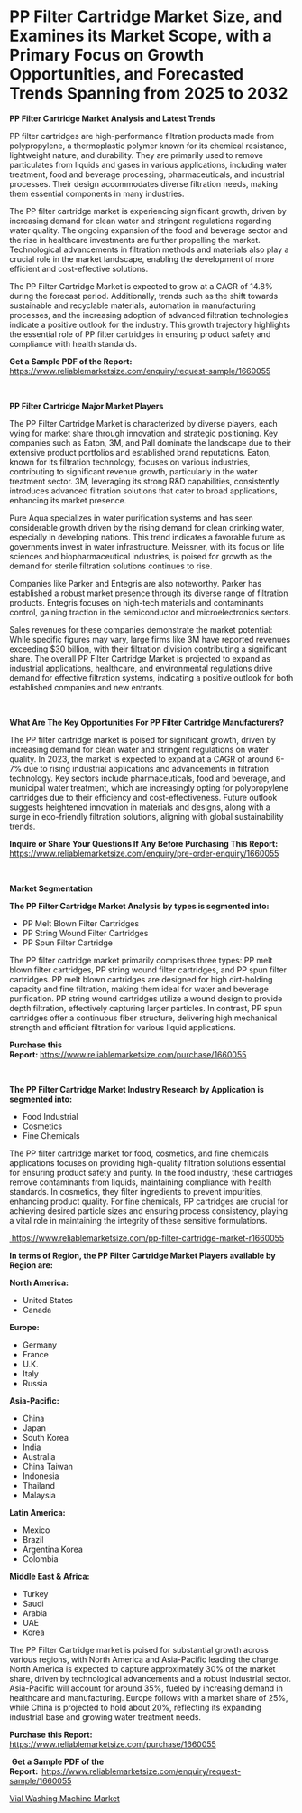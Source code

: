 <p><h1>PP Filter Cartridge Market Size, and Examines its Market Scope, with a Primary Focus on Growth Opportunities, and Forecasted Trends Spanning from 2025 to 2032</h1></p><p><strong>PP Filter Cartridge Market Analysis and Latest Trends</strong></p>
<p><p>PP filter cartridges are high-performance filtration products made from polypropylene, a thermoplastic polymer known for its chemical resistance, lightweight nature, and durability. They are primarily used to remove particulates from liquids and gases in various applications, including water treatment, food and beverage processing, pharmaceuticals, and industrial processes. Their design accommodates diverse filtration needs, making them essential components in many industries.</p><p>The PP filter cartridge market is experiencing significant growth, driven by increasing demand for clean water and stringent regulations regarding water quality. The ongoing expansion of the food and beverage sector and the rise in healthcare investments are further propelling the market. Technological advancements in filtration methods and materials also play a crucial role in the market landscape, enabling the development of more efficient and cost-effective solutions. </p><p>The PP Filter Cartridge Market is expected to grow at a CAGR of 14.8% during the forecast period. Additionally, trends such as the shift towards sustainable and recyclable materials, automation in manufacturing processes, and the increasing adoption of advanced filtration technologies indicate a positive outlook for the industry. This growth trajectory highlights the essential role of PP filter cartridges in ensuring product safety and compliance with health standards.</p></p>
<p><strong>Get a Sample PDF of the Report:&nbsp;</strong> <a href="https://www.reliablemarketsize.com/enquiry/request-sample/1660055?utm_campaign=2297&utm_medium=2&utm_source=Github&utm_content=ia&utm_term=20022025&utm_id=pp-filter-cartridge">https://www.reliablemarketsize.com/enquiry/request-sample/1660055</a></p>
<p>&nbsp;</p>
<p><strong>PP Filter Cartridge Major Market Players</strong></p>
<p><p>The PP Filter Cartridge Market is characterized by diverse players, each vying for market share through innovation and strategic positioning. Key companies such as Eaton, 3M, and Pall dominate the landscape due to their extensive product portfolios and established brand reputations. Eaton, known for its filtration technology, focuses on various industries, contributing to significant revenue growth, particularly in the water treatment sector. 3M, leveraging its strong R&D capabilities, consistently introduces advanced filtration solutions that cater to broad applications, enhancing its market presence.</p><p>Pure Aqua specializes in water purification systems and has seen considerable growth driven by the rising demand for clean drinking water, especially in developing nations. This trend indicates a favorable future as governments invest in water infrastructure. Meissner, with its focus on life sciences and biopharmaceutical industries, is poised for growth as the demand for sterile filtration solutions continues to rise.</p><p>Companies like Parker and Entegris are also noteworthy. Parker has established a robust market presence through its diverse range of filtration products. Entegris focuses on high-tech materials and contaminants control, gaining traction in the semiconductor and microelectronics sectors.</p><p>Sales revenues for these companies demonstrate the market potential: While specific figures may vary, large firms like 3M have reported revenues exceeding $30 billion, with their filtration division contributing a significant share. The overall PP Filter Cartridge Market is projected to expand as industrial applications, healthcare, and environmental regulations drive demand for effective filtration systems, indicating a positive outlook for both established companies and new entrants.</p></p>
<p>&nbsp;</p>
<p><strong>What Are The Key Opportunities For PP Filter Cartridge Manufacturers?</strong></p>
<p><p>The PP filter cartridge market is poised for significant growth, driven by increasing demand for clean water and stringent regulations on water quality. In 2023, the market is expected to expand at a CAGR of around 6-7% due to rising industrial applications and advancements in filtration technology. Key sectors include pharmaceuticals, food and beverage, and municipal water treatment, which are increasingly opting for polypropylene cartridges due to their efficiency and cost-effectiveness. Future outlook suggests heightened innovation in materials and designs, along with a surge in eco-friendly filtration solutions, aligning with global sustainability trends.</p></p>
<p><strong>Inquire or Share Your Questions If Any Before Purchasing This Report:</strong> <a href="https://www.reliablemarketsize.com/enquiry/pre-order-enquiry/1660055?utm_campaign=2297&utm_medium=2&utm_source=Github&utm_content=ia&utm_term=20022025&utm_id=pp-filter-cartridge">https://www.reliablemarketsize.com/enquiry/pre-order-enquiry/1660055</a></p>
<p>&nbsp;</p>
<p><strong>Market Segmentation</strong></p>
<p><strong>The PP Filter Cartridge Market Analysis by types is segmented into:</strong></p>
<p><ul><li>PP Melt Blown Filter Cartridges</li><li>PP String Wound Filter Cartridges</li><li>PP Spun Filter Cartridge</li></ul></p>
<p><p>The PP filter cartridge market primarily comprises three types: PP melt blown filter cartridges, PP string wound filter cartridges, and PP spun filter cartridges. PP melt blown cartridges are designed for high dirt-holding capacity and fine filtration, making them ideal for water and beverage purification. PP string wound cartridges utilize a wound design to provide depth filtration, effectively capturing larger particles. In contrast, PP spun cartridges offer a continuous fiber structure, delivering high mechanical strength and efficient filtration for various liquid applications.</p></p>
<p><strong>Purchase this Report:&nbsp;</strong><a href="https://www.reliablemarketsize.com/purchase/1660055?utm_campaign=2297&utm_medium=2&utm_source=Github&utm_content=ia&utm_term=20022025&utm_id=pp-filter-cartridge">https://www.reliablemarketsize.com/purchase/1660055</a></p>
<p>&nbsp;</p>
<p><strong>The PP Filter Cartridge Market Industry Research by Application is segmented into:</strong></p>
<p><ul><li>Food Industrial</li><li>Cosmetics</li><li>Fine Chemicals</li></ul></p>
<p><p>The PP filter cartridge market for food, cosmetics, and fine chemicals applications focuses on providing high-quality filtration solutions essential for ensuring product safety and purity. In the food industry, these cartridges remove contaminants from liquids, maintaining compliance with health standards. In cosmetics, they filter ingredients to prevent impurities, enhancing product quality. For fine chemicals, PP cartridges are crucial for achieving desired particle sizes and ensuring process consistency, playing a vital role in maintaining the integrity of these sensitive formulations.</p></p>
<p><a href="https://www.reliablemarketsize.com/pp-filter-cartridge-market-r1660055?utm_campaign=2297&utm_medium=2&utm_source=Github&utm_content=ia&utm_term=20022025&utm_id=pp-filter-cartridge">&nbsp;https://www.reliablemarketsize.com/pp-filter-cartridge-market-r1660055</a></p>
<p><strong>In terms of Region, the PP Filter Cartridge Market Players available by Region are:</strong></p>
<p>
    <p> <strong> North America: </strong>
        <ul>
            <li>United States</li>
            <li>Canada</li>
        </ul>
        </p> 
    <p> <strong> Europe: </strong>
        <ul>
            <li>Germany</li>
            <li>France</li>
            <li>U.K.</li>
            <li>Italy</li>
            <li>Russia</li>
        </ul>
        </p> 
    <p> <strong> Asia-Pacific: </strong>
        <ul>
            <li>China</li>
            <li>Japan</li>
            <li>South Korea</li>
            <li>India</li>
            <li>Australia</li>
            <li>China Taiwan</li>
            <li>Indonesia</li>
            <li>Thailand</li>
            <li>Malaysia</li>
        </ul>
        </p> 
    <p> <strong> Latin America: </strong>
        <ul>
            <li>Mexico</li>
            <li>Brazil</li>
            <li>Argentina Korea</li>
            <li>Colombia</li>
        </ul>
        </p> 
    <p> <strong> Middle East & Africa: </strong>
        <ul>
            <li>Turkey</li>
            <li>Saudi</li>
            <li>Arabia</li>
            <li>UAE</li>
            <li>Korea</li>
        </ul>
    </p>
    </p>
<p><p>The PP Filter Cartridge market is poised for substantial growth across various regions, with North America and Asia-Pacific leading the charge. North America is expected to capture approximately 30% of the market share, driven by technological advancements and a robust industrial sector. Asia-Pacific will account for around 35%, fueled by increasing demand in healthcare and manufacturing. Europe follows with a market share of 25%, while China is projected to hold about 20%, reflecting its expanding industrial base and growing water treatment needs.</p></p>
<p><strong>Purchase this Report: </strong><a href="https://www.reliablemarketsize.com/purchase/1660055?utm_campaign=2297&utm_medium=2&utm_source=Github&utm_content=ia&utm_term=20022025&utm_id=pp-filter-cartridge">https://www.reliablemarketsize.com/purchase/1660055</a></p>
<p>&nbsp;<strong>Get a Sample PDF of the Report:&nbsp;&nbsp;</strong><a href="https://www.reliablemarketsize.com/enquiry/request-sample/1660055?utm_campaign=2297&utm_medium=2&utm_source=Github&utm_content=ia&utm_term=20022025&utm_id=pp-filter-cartridge">https://www.reliablemarketsize.com/enquiry/request-sample/1660055</a></p>
<p><strong></strong></p>
<p><p><a href="https://github.com/dierdrecrichton210/Market-Research-Report-List-1/blob/main/vial-washing-machine-market.md?utm_campaign=2297&utm_medium=2&utm_source=Github&utm_content=ia&utm_term=20022025&utm_id=pp-filter-cartridge">Vial Washing Machine Market</a></p></p>